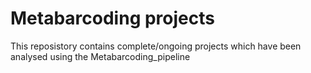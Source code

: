 # Metabarcoding projects

This reposistory contains complete/ongoing projects which have been analysed using the Metabarcoding_pipeline
